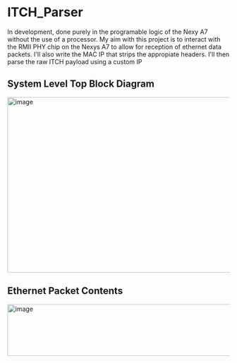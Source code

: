 # ITCH_Parser
In development, done purely in the programable logic of the Nexy A7 without the use of a processor. My aim with this project is to interact with the RMII PHY chip on the Nexys A7 to allow for reception of ethernet data packets. I'll also write the MAC IP that strips the appropiate headers. I'll then parse the raw ITCH payload using a custom IP

## System Level Top Block Diagram
<img width="712" height="398" alt="image" src="https://github.com/user-attachments/assets/af1ad8b8-742d-47e7-b322-050f3824def9" />

## Ethernet Packet Contents
<img width="885" height="117" alt="image" src="https://github.com/user-attachments/assets/f7c0da1b-182f-4105-a1ab-98466c14470b" />
